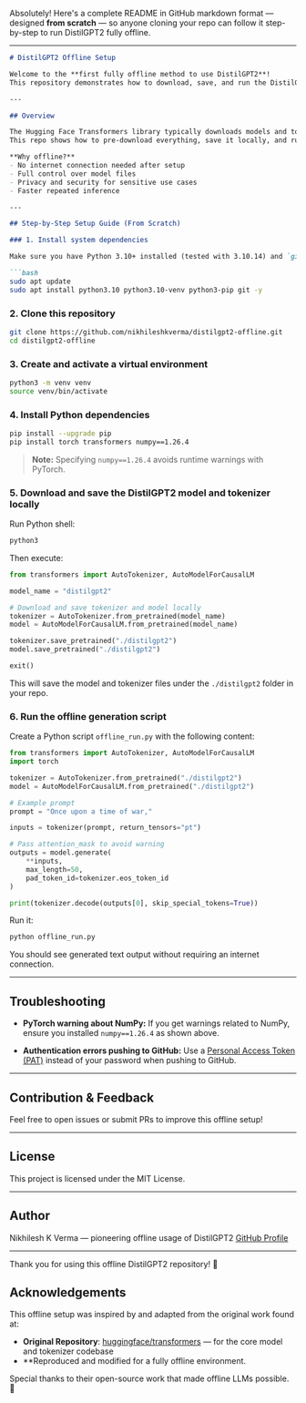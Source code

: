 Absolutely! Here's a complete README in GitHub markdown format — designed **from scratch** — so anyone cloning your repo can follow it step-by-step to run DistilGPT2 fully offline.

---

````markdown
# DistilGPT2 Offline Setup

Welcome to the **first fully offline method to use DistilGPT2**!  
This repository demonstrates how to download, save, and run the DistilGPT2 model entirely offline — no internet required after initial setup.

---

## Overview

The Hugging Face Transformers library typically downloads models and tokenizers from the internet on demand.  
This repo shows how to pre-download everything, save it locally, and run the model offline in a Python virtual environment.

**Why offline?**  
- No internet connection needed after setup  
- Full control over model files  
- Privacy and security for sensitive use cases  
- Faster repeated inference

---

## Step-by-Step Setup Guide (From Scratch)

### 1. Install system dependencies

Make sure you have Python 3.10+ installed (tested with 3.10.14) and `git`:

```bash
sudo apt update
sudo apt install python3.10 python3.10-venv python3-pip git -y
````

### 2. Clone this repository

```bash
git clone https://github.com/nikhileshkverma/distilgpt2-offline.git
cd distilgpt2-offline
```

### 3. Create and activate a virtual environment

```bash
python3 -m venv venv
source venv/bin/activate
```

### 4. Install Python dependencies

```bash
pip install --upgrade pip
pip install torch transformers numpy==1.26.4
```

> **Note:** Specifying `numpy==1.26.4` avoids runtime warnings with PyTorch.

### 5. Download and save the DistilGPT2 model and tokenizer locally

Run Python shell:

```bash
python3
```

Then execute:

```python
from transformers import AutoTokenizer, AutoModelForCausalLM

model_name = "distilgpt2"

# Download and save tokenizer and model locally
tokenizer = AutoTokenizer.from_pretrained(model_name)
model = AutoModelForCausalLM.from_pretrained(model_name)

tokenizer.save_pretrained("./distilgpt2")
model.save_pretrained("./distilgpt2")

exit()
```

This will save the model and tokenizer files under the `./distilgpt2` folder in your repo.

### 6. Run the offline generation script

Create a Python script `offline_run.py` with the following content:

```python
from transformers import AutoTokenizer, AutoModelForCausalLM
import torch

tokenizer = AutoTokenizer.from_pretrained("./distilgpt2")
model = AutoModelForCausalLM.from_pretrained("./distilgpt2")

# Example prompt
prompt = "Once upon a time of war,"

inputs = tokenizer(prompt, return_tensors="pt")

# Pass attention_mask to avoid warning
outputs = model.generate(
    **inputs,
    max_length=50,
    pad_token_id=tokenizer.eos_token_id
)

print(tokenizer.decode(outputs[0], skip_special_tokens=True))
```

Run it:

```bash
python offline_run.py
```

You should see generated text output without requiring an internet connection.

---

## Troubleshooting

* **PyTorch warning about NumPy:**
  If you get warnings related to NumPy, ensure you installed `numpy==1.26.4` as shown above.

* **Authentication errors pushing to GitHub:**
  Use a [Personal Access Token (PAT)](https://github.com/settings/tokens) instead of your password when pushing to GitHub.

---

## Contribution & Feedback

Feel free to open issues or submit PRs to improve this offline setup!

---

## License

This project is licensed under the MIT License.

---

## Author

Nikhilesh K Verma — pioneering offline usage of DistilGPT2
[GitHub Profile](https://github.com/nikhileshkverma)

---

Thank you for using this offline DistilGPT2 repository! 🚀


## Acknowledgements

This offline setup was inspired by and adapted from the original work found at:

- **Original Repository**: [huggingface/transformers](https://github.com/huggingface/transformers) — for the core model and tokenizer codebase
- **Reproduced and modified for a fully offline environment.

Special thanks to their open-source work that made offline LLMs possible. 🙌

```
